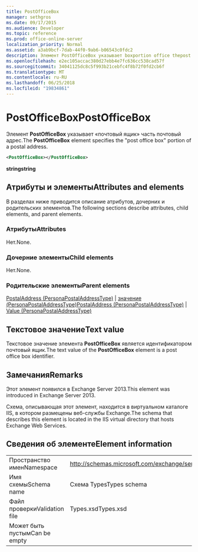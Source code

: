 ```yaml
---
title: PostOfficeBox
manager: sethgros
ms.date: 09/17/2015
ms.audience: Developer
ms.topic: reference
ms.prod: office-online-server
localization_priority: Normal
ms.assetid: a3ab9bcf-7dab-44f0-9ab6-b06543c0fdc2
description: Элемент PostOfficeBox указывает boxportion office thepost почтовый адрес.
ms.openlocfilehash: e2ec105accac380d27ebb4e7fc636cc538cad57f
ms.sourcegitcommit: 34041125dc8c5f993b21cebfc4f8b72f0fd2cb6f
ms.translationtype: MT
ms.contentlocale: ru-RU
ms.lasthandoff: 06/25/2018
ms.locfileid: "19834861"
---
```

# <a name="postofficebox"></a><span data-ttu-id="0c97f-103">PostOfficeBox</span><span class="sxs-lookup"><span data-stu-id="0c97f-103">PostOfficeBox</span></span>

<span data-ttu-id="0c97f-104">Элемент **PostOfficeBox** указывает «почтовый ящик» часть почтовый адрес.</span><span class="sxs-lookup"><span data-stu-id="0c97f-104">The **PostOfficeBox** element specifies the "post office box" portion of a postal address.</span></span> 
  
```XML
<PostOfficeBox></PostOfficeBox>
```

 <span data-ttu-id="0c97f-105">**string**</span><span class="sxs-lookup"><span data-stu-id="0c97f-105">**string**</span></span>
## <a name="attributes-and-elements"></a><span data-ttu-id="0c97f-106">Атрибуты и элементы</span><span class="sxs-lookup"><span data-stu-id="0c97f-106">Attributes and elements</span></span>

<span data-ttu-id="0c97f-107">В разделах ниже приводится описание атрибутов, дочерних и родительских элементов.</span><span class="sxs-lookup"><span data-stu-id="0c97f-107">The following sections describe attributes, child elements, and parent elements.</span></span>
  
### <a name="attributes"></a><span data-ttu-id="0c97f-108">Атрибуты</span><span class="sxs-lookup"><span data-stu-id="0c97f-108">Attributes</span></span>

<span data-ttu-id="0c97f-109">Нет.</span><span class="sxs-lookup"><span data-stu-id="0c97f-109">None.</span></span>
  
### <a name="child-elements"></a><span data-ttu-id="0c97f-110">Дочерние элементы</span><span class="sxs-lookup"><span data-stu-id="0c97f-110">Child elements</span></span>

<span data-ttu-id="0c97f-111">Нет.</span><span class="sxs-lookup"><span data-stu-id="0c97f-111">None.</span></span>
  
### <a name="parent-elements"></a><span data-ttu-id="0c97f-112">Родительские элементы</span><span class="sxs-lookup"><span data-stu-id="0c97f-112">Parent elements</span></span>

<span data-ttu-id="0c97f-113">[PostalAddress (PersonaPostalAddressType)](postaladdress-personapostaladdresstype.md) | [значение (PersonaPostalAddressType)](value-personapostaladdresstype.md)</span><span class="sxs-lookup"><span data-stu-id="0c97f-113">[PostalAddress (PersonaPostalAddressType)](postaladdress-personapostaladdresstype.md) | [Value (PersonaPostalAddressType)](value-personapostaladdresstype.md)</span></span>
  
## <a name="text-value"></a><span data-ttu-id="0c97f-114">Текстовое значение</span><span class="sxs-lookup"><span data-stu-id="0c97f-114">Text value</span></span>

<span data-ttu-id="0c97f-115">Текстовое значение элемента **PostOfficeBox** является идентификатором почтовый ящик.</span><span class="sxs-lookup"><span data-stu-id="0c97f-115">The text value of the **PostOfficeBox** element is a post office box identifier.</span></span> 
  
## <a name="remarks"></a><span data-ttu-id="0c97f-116">Замечания</span><span class="sxs-lookup"><span data-stu-id="0c97f-116">Remarks</span></span>

<span data-ttu-id="0c97f-117">Этот элемент появился в Exchange Server 2013.</span><span class="sxs-lookup"><span data-stu-id="0c97f-117">This element was introduced in Exchange Server 2013.</span></span>
  
<span data-ttu-id="0c97f-118">Схема, описывающая этот элемент, находится в виртуальном каталоге IIS, в котором размещены веб-службы Exchange.</span><span class="sxs-lookup"><span data-stu-id="0c97f-118">The schema that describes this element is located in the IIS virtual directory that hosts Exchange Web Services.</span></span>
  
## <a name="element-information"></a><span data-ttu-id="0c97f-119">Сведения об элементе</span><span class="sxs-lookup"><span data-stu-id="0c97f-119">Element information</span></span>

|||
|:-----|:-----|
|<span data-ttu-id="0c97f-120">Пространство имен</span><span class="sxs-lookup"><span data-stu-id="0c97f-120">Namespace</span></span>  <br/> |http://schemas.microsoft.com/exchange/services/2006/types  <br/> |
|<span data-ttu-id="0c97f-121">Имя схемы</span><span class="sxs-lookup"><span data-stu-id="0c97f-121">Schema name</span></span>  <br/> |<span data-ttu-id="0c97f-122">Схема Types</span><span class="sxs-lookup"><span data-stu-id="0c97f-122">Types schema</span></span>  <br/> |
|<span data-ttu-id="0c97f-123">Файл проверки</span><span class="sxs-lookup"><span data-stu-id="0c97f-123">Validation file</span></span>  <br/> |<span data-ttu-id="0c97f-124">Types.xsd</span><span class="sxs-lookup"><span data-stu-id="0c97f-124">Types.xsd</span></span>  <br/> |
|<span data-ttu-id="0c97f-125">Может быть пустым</span><span class="sxs-lookup"><span data-stu-id="0c97f-125">Can be empty</span></span>  <br/> ||
   

